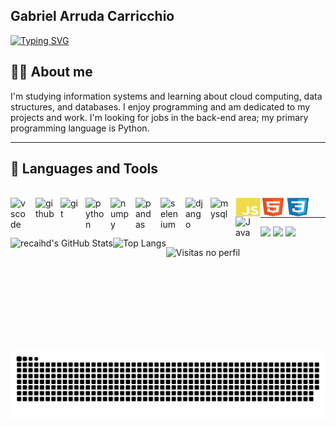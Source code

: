  ## Gabriel Arruda Carricchio

<div align="left">
  <a href="https://git.io/typing-svg">
    <img src="https://readme-typing-svg.demolab.com?font=Fira+Code&weight=500&size=22&pause=2000&color=FFFFFF&center=false&vCenter=true&random=false&width=524&lines=+Software+Engeneer+|+Back-end+" alt="Typing SVG">
  </a>
</div>

 
## 👨‍💻 About me 
I'm studying information systems and learning about cloud computing, data structures, and databases. I enjoy programming and am dedicated to my projects and work. I'm looking for jobs in the back-end area; my primary programming language is Python.

---
 
 ## 🧰 Languages and Tools

<div style="display: inline_block"><br>
<img align="left" alt="vscode" width="30px" style="padding-right:10px;" src="https://cdn.jsdelivr.net/gh/devicons/devicon/icons/vscode/vscode-original.svg"/>
<img align="left" alt="github" width="30px" style="padding-right:10px;" src="https://cdn.jsdelivr.net/gh/devicons/devicon/icons/github/github-original.svg"/>
<img align="left" alt="git" width="30px" style="padding-right:10px;" src="https://cdn.jsdelivr.net/gh/devicons/devicon/icons/git/git-original.svg"/>
<img align="left" alt="python" width="30px" style="padding-right:10px;" src="https://cdn.jsdelivr.net/gh/devicons/devicon/icons/python/python-original.svg"/>
<img align="left" alt="numpy" width="30px" style="padding-right:10px;" src="https://raw.githubusercontent.com/marwin1991/profile-technology-icons/refs/heads/main/icons/numpy.png"/>
<img align="left" alt="pandas" width="30px" style="padding-right:10px;" src="https://raw.githubusercontent.com/marwin1991/profile-technology-icons/refs/heads/main/icons/pandas.png"/>
<img align="left" alt="selenium" width="30px" style="padding-right:10px;" src="https://raw.githubusercontent.com/marwin1991/profile-technology-icons/refs/heads/main/icons/selenium.png"/>
<img align="left" alt="django" width="30px" style="padding-right:10px;" src="https://raw.githubusercontent.com/marwin1991/profile-technology-icons/refs/heads/main/icons/django.png"/>
<img align="left" alt="mysql" width="30px" style="padding-right:10px;" src="https://raw.githubusercontent.com/marwin1991/profile-technology-icons/refs/heads/main/icons/mysql.png"/>
<img align="left" alt="javascript" height="30" width="40" src="https://raw.githubusercontent.com/devicons/devicon/master/icons/javascript/javascript-plain.svg">
<img align="left" alt="HTML" height="30" width="40" src="https://raw.githubusercontent.com/devicons/devicon/master/icons/html5/html5-original.svg">
<img align="left" alt="CSS" height="30" width="40" src="https://raw.githubusercontent.com/devicons/devicon/master/icons/css3/css3-original.svg">
<img align="left" alt="Java" width="30px" style="padding-right:10px;" src="https://cdn.jsdelivr.net/gh/devicons/devicon/icons/java/java-original.svg"/>
</div>
</br>
 
---

<div align="center">
<img src="https://github-readme-stats.vercel.app/api?username=GabrielCaricchio&show_icons=true&theme=tokyonight&hide=prs,issues&count_private=true" height="180" alt="recaihd's GitHub Stats" align="left" />
<img src="https://github-readme-stats.vercel.app/api/top-langs/?username=GabrielCaricchio&layout=compact&theme=tokyonight" height="180" alt="Top Langs" align="left" />
</div>

<div> 
 <a href = "mailto:g.caricchio.si@gmail.com"><img src="https://img.shields.io/badge/-Gmail-%23333?style=for-the-badge&logo=gmail&logoColor=white" target="_blank"></a>
 <a href="https://br.linkedin.com/in/gabriel-caricchio-7917a7387" target="_blank"><img src="https://img.shields.io/badge/-LinkedIn-%230077B5?style=for-the-badge&logo=linkedin&logoColor=white" target="_blank"></a>
 <a href="https://discord.com/users/https://discord.com/users/1421843443034095838" target="_blank"><img src="https://img.shields.io/badge/Discord-5865F2?style=for-the-badge&logo=discord&logoColor=white" />
</div>

<p align="center">
  <img src="https://komarev.com/ghpvc/?username=GabrielCaricchio&style=flat-square&color=blue" align="left" alt="Visitas no perfil"/>
</p>

<picture align="center">
  <source media="(prefers-color-scheme: dark)" srcset="https://raw.githubusercontent.com/mari4souza/mari4souza/output/github-contribution-grid-snake-dark.svg">
  <source media="(prefers-color-scheme: light)" srcset="https://raw.githubusercontent.com/mari4souza/mari4souza/output/github-contribution-grid-snake-dark.svg">
  <img align="center" alt="github contribution grid snake animation" src="https://raw.githubusercontent.com/mari4souza/mari4souza/output/github-contribution-grid-snake.svg">
</picture>

